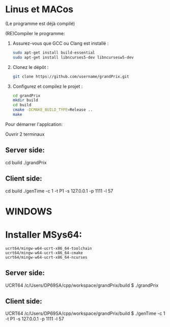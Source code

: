 # Linus et MACos

(Le programme est déjà compilé)

(RE)Compiler le programme:


1. Assurez-vous que GCC ou Clang est installé :
   ```bash
   sudo apt-get install build-essential
   sudo apt-get install libncurses5-dev libncursesw5-dev
   ```
2. Clonez le dépôt :
   ```bash
   git clone https://github.com/username/grandPrix.git
   ```
3. Configurez et compilez le projet :
   ```bash
   cd grandPrix
   mkdir build
   cd build
   cmake -DCMAKE_BUILD_TYPE=Release ..
   make
   ```

Pour démarrer l'applcation:

Ouvrir 2 terminaux

## Server side:
cd build
./grandPrix

## Client side:
cd build
./genTime -c 1 -t P1 -s 127.0.0.1 -p 1111 -l 57




 # WINDOWS


# Installer MSys64:


```
ucrt64/mingw-w64-ucrt-x86_64-toolchain
ucrt64/mingw-w64-ucrt-x86_64-cmake
ucrt64/mingw-w64-ucrt-x86_64-ncurses
```

## Server side:
UCRT64 /c/Users/DP69SA/cpp/workspace/grandPrix/build
$ ./grandPrix

## Client side:
UCRT64 /c/Users/DP69SA/cpp/workspace/grandPrix/build
$ ./genTime -c 1 -t P1 -s 127.0.0.1 -p 1111 -l 57
